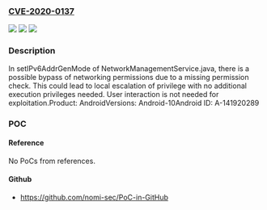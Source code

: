 ### [CVE-2020-0137](https://cve.mitre.org/cgi-bin/cvename.cgi?name=CVE-2020-0137)
![](https://img.shields.io/static/v1?label=Product&message=Android&color=blue)
![](https://img.shields.io/static/v1?label=Version&message=n%2Fa&color=blue)
![](https://img.shields.io/static/v1?label=Vulnerability&message=Elevation%20of%20privilege&color=brighgreen)

### Description

In setIPv6AddrGenMode of NetworkManagementService.java, there is a possible bypass of networking permissions due to a missing permission check. This could lead to local escalation of privilege with no additional execution privileges needed. User interaction is not needed for exploitation.Product: AndroidVersions: Android-10Android ID: A-141920289

### POC

#### Reference
No PoCs from references.

#### Github
- https://github.com/nomi-sec/PoC-in-GitHub

